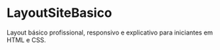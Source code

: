 # LayoutSiteBasico
 Layout básico profissional, responsivo e explicativo para iniciantes em HTML e CSS.
